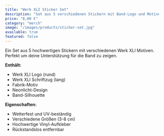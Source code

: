 ```yaml
---
title: "Werk XLI Sticker Set"
description: "Set aus 5 verschiedenen Stickern mit Band-Logo und Motiven. Wetterfest und perfekt für Laptop, Auto oder Instrument."
price: "8,00 €"
category: "merch"
image: "/images/products/sticker-set.jpg"
available: true
featured: false
---
```


Ein Set aus 5 hochwertigen Stickern mit verschiedenen Werk XLI Motiven. Perfekt um deine Unterstützung für die Band zu zeigen.

**Enthält:**
- Werk XLI Logo (rund)
- Werk XLI Schriftzug (lang)
- Fabrik-Motiv
- Neonlicht-Design
- Band-Silhouette

**Eigenschaften:**
- Wetterfest und UV-beständig
- Verschiedene Größen (3-8 cm)
- Hochwertige Vinyl-Aufkleber
- Rückstandslos entfernbar